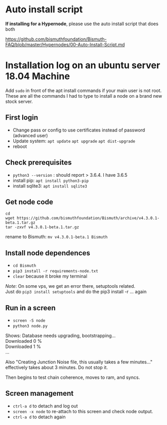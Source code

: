 # Auto install script

**If installing for a Hypernode**, please use the auto install script that does both

https://github.com/bismuthfoundation/Bismuth-FAQ/blob/master/Hypernodes/00-Auto-Install-Script.md


# Installation log on an ubuntu server 18.04 Machine

Add `sudo` in front of the apt install commands if your main user is not root.
These are all the commands I had to type to install a node on a brand new stock server.

## First login

- Change pass or config to use certificates instead of password (advanced user)
- Update system: `apt update`  `apt upgrade`  `apt dist-upgrade`
- reboot

## Check prerequisites

- `python3 --version` : should report > 3.6.4. I have 3.6.5
- install pip: `apt install python3-pip`
- install sqlite3: `apt install sqlite3`

## Get node code

```
cd
wget https://github.com/bismuthfoundation/Bismuth/archive/v4.3.0.1-beta.1.tar.gz
tar -zxvf v4.3.0.1-beta.1.tar.gz
```
rename to Bismuth: `mv v4.3.0.1-beta.1 Bismuth`

## Install node dependences

- `cd Bismuth`
- `pip3 install -r requirements-node.txt`
- `clear` because it broke my terminal

*Note*: On some vps, we get an error there, setuptools related.  
Just do `pip3 install setuptools` and do the pip3 install -r ... again 

## Run in a screen

- `screen -S node`
- `python3 node.py`

Shows: Database needs upgrading, bootstrapping...  
Downloaded 0 %  
Downloaded 1 %  
...  

Also "Creating Junction Noise file, this usually takes a few minutes..."  
effectively takes about 3 minutes.  Do not stop it.  

Then begins to test chain coherence, moves to ram, and syncs.

## Screen management

- `ctrl-a d` to detach and log out
- `screen -x node` to re-attach to this screen and check node output.
- `ctrl-a d` to detach again
